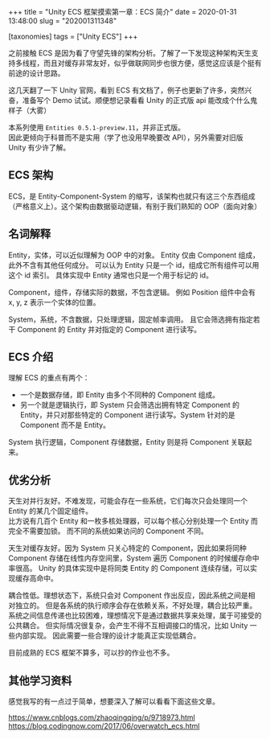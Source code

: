 +++
title = "Unity ECS 框架摸索第一章：ECS 简介"
date = 2020-01-31 13:48:00
slug = "202001311348"

[taxonomies]
tags = ["Unity ECS"]
+++

之前接触 ECS 是因为看了守望先锋的架构分析。了解了一下发现这种架构天生支持多线程，而且对缓存非常友好，似乎做联网同步也很方便，感觉这应该是个挺有前途的设计思路。<br>

<!-- more -->

这几天翻了一下 Unity 官网，看到 ECS 有文档了，例子也更新了许多，突然兴奋，准备写个 Demo 试试。顺便想记录看看 Unity 的正式版 api 能改成个什么鬼样子（大雾）

本系列使用 `Entities 0.5.1-preview.11`，并非正式版。<br>
因此更倾向于科普而不是实用（学了也没用早晚要改 API），另外需要对旧版 Unity 有少许了解。

## ECS 架构

ECS，是 Entity-Component-System 的缩写，该架构也就只有这三个东西组成（严格意义上）。这个架构由数据驱动逻辑，有别于我们熟知的 OOP（面向对象）

## 名词解释

Entity，实体，可以近似理解为 OOP 中的对象。
Entity 仅由 Component 组成，此外不含有其他任何成分。
可以认为 Entity 只是一个 id，组成它所有组件可以用这个 id 索引。
具体实现中 Entity 通常也只是一个用于标记的 id。

Component，组件，存储实际的数据，不包含逻辑。
例如 Position 组件中会有 x, y, z 表示一个实体的位置。

System，系统，不含数据，只处理逻辑，固定帧率调用。
且它会筛选拥有指定若干 Component 的 Entity 并对指定的 Component 进行读写。

## ECS 介绍

理解 ECS 的重点有两个：

- 一个是数据存储，即 Entity 由多个不同种的 Component 组成。
- 另一个就是逻辑执行，即 System 只会筛选出拥有特定 Component 的 Entity，并只对那些特定的 Component 进行读写。System 针对的是 Component 而不是 Entity。

System 执行逻辑，Component 存储数据，Entity 则是将 Component 关联起来。

## 优劣分析

天生对并行友好。不难发现，可能会存在一些系统，它们每次只会处理同一个 Entity 的某几个固定组件。<br>
比方说有几百个 Entity 和一枚多核处理器，可以每个核心分别处理一个 Entity 而完全不需要加锁。
而不同的系统如果访问的 Component 不同。

天生对缓存友好。因为 System 只关心特定的 Component，因此如果将同种 Component 存储在线性内存空间里，System 遍历 Component 的时候缓存命中率很高。
Unity 的具体实现中是将同类 Entity 的 Component 连续存储，可以实现缓存高命中。

耦合性低。理想状态下，系统只会对 Component 作出反应，因此系统之间是相对独立的。
但是各系统的执行顺序会存在依赖关系，不好处理，耦合比较严重。
系统之间信息传递也比较困难，理想情况下是通过数据共享来处理，属于可接受的公共耦合。
但实际情况很复杂，会产生不得不互相调接口的情况，比如 Unity 一些内部实现。
因此需要一些合理的设计才能真正实现低耦合。

目前成熟的 ECS 框架不算多，可以抄的作业也不多。

## 其他学习资料

感觉我写的有一点过于简单，想要深入了解可以看看下面这些文章。

<https://www.cnblogs.com/zhaoqingqing/p/9718973.html><br>
<https://blog.codingnow.com/2017/06/overwatch_ecs.html>
